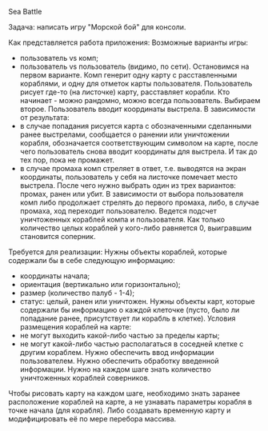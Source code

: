 Sea Battle

Задача: написать игру "Морской бой" для консоли. 

Как представляется работа приложения:
Возможные варианты игры:
- пользователь vs комп;
- пользователь vs пользователь (видимо, по сети).
Остановимся на первом варианте. 
Комп генерит одну карту с расставленными кораблями, и одну для отметок карты пользователя.
Пользователь рисует где-то (на листочке) карту, расставляет корабли.
Кто начинает - можно рандомно, можно всегда пользователь. Выбираем второе.
Пользователь вводит координаты выстрела.
В зависимости от результата:
- в случае попадания рисуется карта с обозначенными сделанными ранее выстрелами, сообщается о ранении или уничтожении корабля, обозначается соответствующим символом на карте, 
после чего пользователь снова вводит координаты для выстрела. И так до тех пор, пока не промажет.
- в случае промаха комп стреляет в ответ, т.е. выводятся на экран координаты, пользователь у себя на листочке помечает место выстрела. После чего нужно выбрать один из трех вариантов:
промах, ранен или убит. В зависимости от выбора пользователя комп либо продолжает стрелять до первого промаха, либо, в случае промаха, ход переходит пользователю.
Ведется подсчет уничтоженных кораблей компа и пользователя.
Как только количество целых кораблей у кого-либо равняется 0, выигравшим становится соперник.

Требуется для реализации:
Нужны объекты кораблей, которые содержали бы в себе следующую информацию:
- координаты начала;
- ориентация (вертикально или горизонтально);
- размер (количество палуб - 1-4);
- статус: целый, ранен или уничтожен.
Нужны объекты карт, которые содержали бы информацию о каждой клеточке (пусто, было ли попадание ранее, присутствует ли корабль в клетке).
Условия размещения кораблей на карте:
- не могут выходить какой-либо частью за пределы карты;
- не могут какой-либо частью располагаться в соседней клетке с другим кораблем.
Нужно обеспечить ввод информации пользователем.
Нужно обеспечить обработку введенной информации.
Нужно на каждом шаге знать количество уничтоженных кораблей соверников.

Чтобы рисовать карту на каждом шаге, необходимо знать заранее расположение кораблей на карте, а не узнавать параметры корабля в точке начала (для корабля).
Либо создавать временную карту и модифицировать её по мере перебора массива.